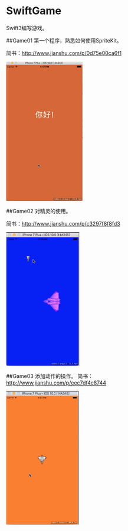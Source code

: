 # SwiftGame
Swift3编写游戏。

##Game01
第一个程序，熟悉如何使用SpriteKit。

简书：http://www.jianshu.com/p/0d75e00ca6f1

![image](https://github.com/flywo/SwiftGame/blob/master/Game01/Game01.gif)

##Game02
对精灵的使用。

简书：http://www.jianshu.com/p/c3297f8f8fd3

![image](https://github.com/flywo/SwiftGame/blob/master/Game02/Game02.gif)

##Game03
添加动作的操作。
简书：http://www.jianshu.com/p/eec7df4c8744

![image](https://github.com/flywo/SwiftGame/blob/master/Game03/Game03.gif)
